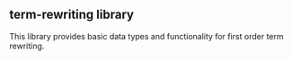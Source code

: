 ## term-rewriting library

This library provides basic data types and functionality for first order
term rewriting.
